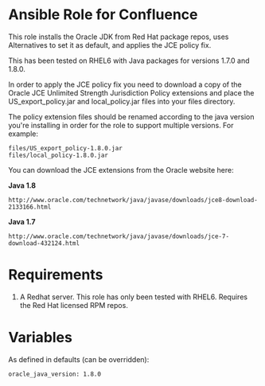 # Ansible Role for Confluence

This role installs the Oracle JDK from Red Hat package repos, uses Alternatives to set it as default, and 
applies the JCE policy fix.
 
This has been tested on RHEL6 with Java packages for versions 1.7.0 and 1.8.0.  
 
In order to apply the JCE policy fix you need to download a copy of the Oracle JCE Unlimited Strength Jurisdiction 
Policy extensions and place the US_export_policy.jar and local_policy.jar files into your files directory. 
 
The policy extension files should be renamed according to the java version you're installing in order for the role to 
support multiple versions. For example:
 
    files/US_export_policy-1.8.0.jar
    files/local_policy-1.8.0.jar
    
You can download the JCE extensions from the Oracle website here:

**Java 1.8**
    
    http://www.oracle.com/technetwork/java/javase/downloads/jce8-download-2133166.html

**Java 1.7** 
    
    http://www.oracle.com/technetwork/java/javase/downloads/jce-7-download-432124.html
 

# Requirements

1. A Redhat server. This role has only been tested with RHEL6. Requires the Red Hat licensed RPM repos. 

# Variables

As defined in defaults (can be overridden):
    
    oracle_java_version: 1.8.0 